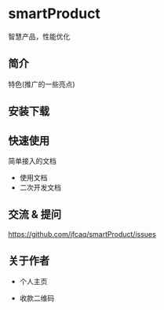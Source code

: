# smartProduct
智慧产品，性能优化

## 简介

特色(推广的一些亮点)

## 安装下载

## 快速使用

简单接入的文档

- 使用文档
- 二次开发文档

## 交流 & 提问

https://github.com/jfcaq/smartProduct/issues

## 关于作者

- 个人主页

- 收款二维码
